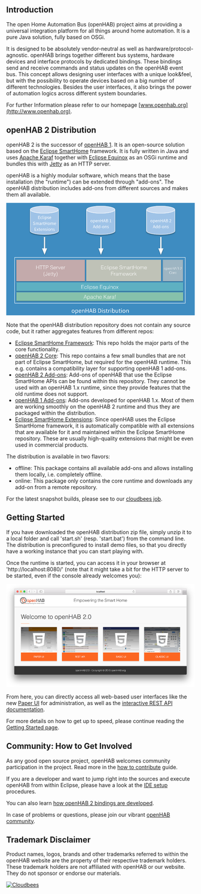 ## Introduction

The open Home Automation Bus (openHAB) project aims at providing a universal integration platform for all things around home automation. It is a pure Java solution, fully based on OSGi.

It is designed to be absolutely vendor-neutral as well as hardware/protocol-agnostic. openHAB brings together different bus systems, hardware devices and interface protocols by dedicated bindings. These bindings send and receive commands and status updates on the openHAB event bus. This concept allows designing user interfaces with a unique look&feel, but with the possibility to operate devices based on a big number of different technologies. Besides the user interfaces, it also brings the power of automation logics across different system boundaries.

For further Information please refer to our homepage [www.openhab.org](http://www.openhab.org). 

## openHAB 2 Distribution

openHAB 2 is the successor of [openHAB 1](https://github.com/openhab/openhab/wiki). It is an open-source solution based on the [Eclipse SmartHome]() framework. It is fully written in Java and uses [Apache Karaf](http://karaf.apache.org/) together with [Eclipse Equinox](https://www.eclipse.org/equinox/) as an OSGi runtime and bundles this with [Jetty](https://www.eclipse.org/jetty/) as an HTTP server.

openHAB is a highly modular software, which means that the base installation (the "runtime") can be extended through "add-ons". The openHAB distribution includes add-ons from different sources and makes them all available.

![distribution overview](docs/sources/images/distro.png)

Note that the openHAB distribution repository does not contain any source code, but it rather aggregates features from different repos:
 - [Eclipse SmartHome Framework](https://github.com/eclipse/smarthome): This repo holds the major parts of the core functionality.
 - [openHAB 2 Core](https://github.com/kaikreuzer/openhab-core): This repo contains a few small bundles that are not part of Eclipse SmartHome, but required for the openHAB runtime. This e.g. contains a compatibility layer for supporting openHAB 1 add-ons.
 - [openHAB 2 Add-ons](https://github.com/openhab/openhab2): Add-ons of openHAB that use the Eclipse SmartHome APIs can be found within this repository. They cannot be used with an openHAB 1.x runtime, since they provide features that the old runtime does not support.
 - [openHAB 1 Add-ons](https://github.com/openhab/openhab): Add-ons developed for openHAB 1.x. Most of them are working smoothly on the openHAB 2 runtime and thus they are packaged within the distribution. 
 - [Eclipse SmartHome Extensions](https://github.com/eclipse/smarthome/tree/master/extensions): Since openHAB uses the Eclipse SmartHome framework, it is automatically compatible with all extensions that are available for it and maintained within the Eclipse SmartHome repository. These are usually high-quality extensions that might be even used in commercial products.

The distribution is available in two flavors:
 - offline: This package contains all available add-ons and allows installing them locally, i.e. completely offline.
 - online: This package only contains the core runtime and downloads any add-on from a remote repository.

For the latest snapshot builds, please see to our [cloudbees job](https://openhab.ci.cloudbees.com/job/openHAB-Distribution/).

## Getting Started

If you have downloaded the openHAB distribution zip file, simply unzip it to a local folder and call 'start.sh' (resp. 'start.bat') from the command line.
The distribution is preconfigured to install demo files, so that you directly have a working instance that you can start playing with.

Once the runtime is started, you can access it in your browser at 'http://localhost:8080/' (note that it might take a bit for the HTTP server to be started, even if the console already welcomes you):

![dashboard](docs/sources/images/dashboard.png)

From here, you can directly access all web-based user interfaces like the new [Paper UI](docs/sources/features/paperui.md) for administration, as well as the [interactive REST API documentation](https://www.eclipse.org/smarthome/rest/index.html). 

For more details on how to get up to speed, please continue reading the [Getting Started page](docs/sources/getting-started.md).

## Community: How to Get Involved

As any good open source project, openHAB welcomes community participation in the project. Read more in the [how to contribute](CONTRIBUTING.md) guide.

If you are a developer and want to jump right into the sources and execute openHAB from within Eclipse, please have a look at the [IDE setup](docs/sources/development/ide.md) procedures.

You can also learn [how openHAB 2 bindings are developed](docs/sources/development/bindings.md).

In case of problems or questions, please join our vibrant [openHAB community](https://community.openhab.org/).

## Trademark Disclaimer

Product names, logos, brands and other trademarks referred to within the openHAB website are the property of their respective trademark holders. These trademark holders are not affiliated with openHAB or our website. They do not sponsor or endorse our materials.

[![Cloudbees](http://www.cloudbees.com/sites/default/files/Button-Built-on-CB-1.png)](https://openhab.ci.cloudbees.com/job/openHAB-Distribution/)

